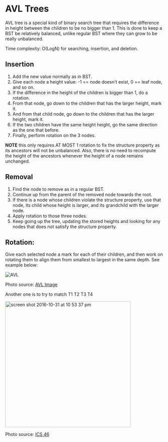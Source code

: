 # AVL Trees
AVL tree is a special kind of binary search tree that requires the difference in
height between the children to be no bigger than 1.
This is done to keep a BST be relatively balanced, unlike regular BST where they
can grow to be really unbalanced.

Time complexity: O(LogN) for searching, insertion, and deletion.

## Insertion

1. Add the new value normally as in BST.
2. Give each node a height value: -1 == node doesn't exist, 0 == leaf node, and so on.
3. If the difference in the height of the children is bigger than 1, do a rotation.
4. From that node, go down to the children that has the larger height, mark it.
5. And from that child node, go down to the children that has the larger height, mark it.
6. If the two children have the same height height, go the same direction as the one that before.
7. Finally, perform rotation on the 3 nodes.

**NOTE** this only requires AT MOST 1 rotation to fix the structure property as its ancestors will not be unbalanced. Also, there is no need to recompute the height of the ancestors whenever the height of a node remains unchanged.

## Removal

1. Find the node to remove as in a regular BST.
2. Continue up from the parent of the removed node towards the root.
3. If there is a node whose children violate the structure property, use that node, its child whose height is larger, and its grandchild with the larger node.
4. Apply rotation to those three nodes.
5. Keep going up the tree, updating the stored heights and looking for any nodes that does not satisfy the structure property.

## Rotation:

Give each selected node a mark for each of their children, and then work on rotating
them to align them from smallest to largest in the same depth. See example below:

![AVL](https://cloud.githubusercontent.com/assets/12219300/19878840/8010aa24-9faa-11e6-9de5-70b328dfd32d.png)

Photo source: [AVL Image](https://upload.wikimedia.org/wikipedia/commons/thumb/f/f5/AVL_Tree_Rebalancing.svg/350px-AVL_Tree_Rebalancing.svg.png)

Another one is to try to match T1 T2 T3 T4

<img width="400" alt="screen shot 2016-10-31 at 10 53 37 pm" src="https://cloud.githubusercontent.com/assets/12219300/19880717/f80a6c42-9fbc-11e6-8486-09304e6b59d1.png">

Photo source: [ICS 46](http://www.ics.uci.edu/~pattis/ICS-46/lectures/notes/avl.txt)
